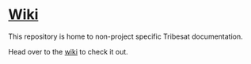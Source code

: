 # [Wiki](https://github.com/tribesat/wiki/wiki)

This repository is home to non-project specific Tribesat documentation.

Head over to the [wiki](https://github.com/tribesat/wiki/wiki) to check it out.
